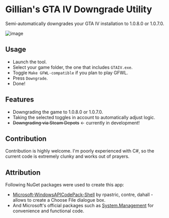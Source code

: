 # Gillian's GTA IV Downgrade Utility
Semi-automatically downgrades your GTA IV installation to 1.0.8.0 or 1.0.7.0.

![image](https://github.com/gillian-guide/GTAIVDowngradeUtilityWPF/assets/70141395/0933c47f-addf-4d39-b094-ca7a8d665f84)

## Usage
- Launch the tool.
- Select your game folder, the one that includes `GTAIV.exe`.
- Toggle `Make GFWL-compatible` if you plan to play GFWL.
- Press `Downgrade`.
- Done!

## Features
- Downgrading the game to 1.0.8.0 or 1.0.7.0.
- Taking the selected toggles in account to automatically adjust logic.
- ~~Downgrading via Steam Depots~~ <- currently in development!

## Contribution
Contribution is highly welcome. I'm poorly experienced with C#, so the current code is extremely clunky and works out of prayers.

## Attribution
Following NuGet packages were used to create this app:

- [Microsoft-WindowsAPICodePack-Shell](https://github.com/contre/Windows-API-Code-Pack-1.1) by rpastric, contre, dahall - allows to create a Choose File dialogue box.
- And Microsoft's official packages such as [System.Management](https://www.nuget.org/packages/System.Management/) for convenience and functional code.
